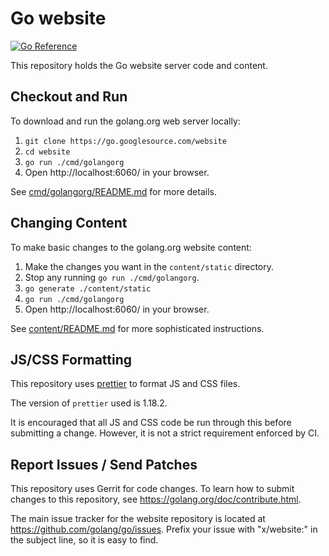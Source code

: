 # Go website

[![Go Reference](https://pkg.go.dev/badge/golang.org/x/website.svg)](https://pkg.go.dev/golang.org/x/website)

This repository holds the Go website server code and content.

## Checkout and Run

To download and run the golang.org web server locally:

 1. `git clone https://go.googlesource.com/website`
 2. `cd website`
 3. `go run ./cmd/golangorg`
 4. Open http://localhost:6060/ in your browser.

See [cmd/golangorg/README.md](cmd/golangorg/README.md) for more details.

## Changing Content

To make basic changes to the golang.org website content:

 1. Make the changes you want in the `content/static` directory.
 2. Stop any running `go run ./cmd/golangorg`.
 3. `go generate ./content/static`
 4. `go run ./cmd/golangorg`
 5. Open http://localhost:6060/ in your browser.

See [content/README.md](content/README.md) for more sophisticated instructions.

## JS/CSS Formatting

This repository uses [prettier](https://prettier.io/) to format JS and CSS files.

The version of `prettier` used is 1.18.2.

It is encouraged that all JS and CSS code be run through this before submitting
a change. However, it is not a strict requirement enforced by CI.

## Report Issues / Send Patches

This repository uses Gerrit for code changes. To learn how to submit changes to
this repository, see https://golang.org/doc/contribute.html.

The main issue tracker for the website repository is located at
https://github.com/golang/go/issues. Prefix your issue with "x/website:" in the
subject line, so it is easy to find.
